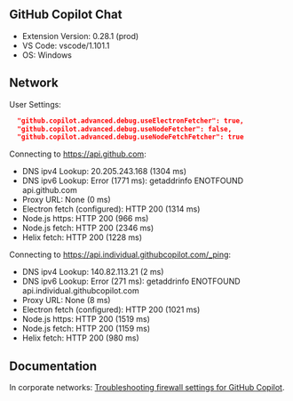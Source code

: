 ## GitHub Copilot Chat

- Extension Version: 0.28.1 (prod)
- VS Code: vscode/1.101.1
- OS: Windows

## Network

User Settings:
```json
  "github.copilot.advanced.debug.useElectronFetcher": true,
  "github.copilot.advanced.debug.useNodeFetcher": false,
  "github.copilot.advanced.debug.useNodeFetchFetcher": true
```

Connecting to https://api.github.com:
- DNS ipv4 Lookup: 20.205.243.168 (1304 ms)
- DNS ipv6 Lookup: Error (1771 ms): getaddrinfo ENOTFOUND api.github.com
- Proxy URL: None (0 ms)
- Electron fetch (configured): HTTP 200 (1314 ms)
- Node.js https: HTTP 200 (966 ms)
- Node.js fetch: HTTP 200 (2346 ms)
- Helix fetch: HTTP 200 (1228 ms)

Connecting to https://api.individual.githubcopilot.com/_ping:
- DNS ipv4 Lookup: 140.82.113.21 (2 ms)
- DNS ipv6 Lookup: Error (271 ms): getaddrinfo ENOTFOUND api.individual.githubcopilot.com
- Proxy URL: None (8 ms)
- Electron fetch (configured): HTTP 200 (1021 ms)
- Node.js https: HTTP 200 (1519 ms)
- Node.js fetch: HTTP 200 (1159 ms)
- Helix fetch: HTTP 200 (980 ms)

## Documentation

In corporate networks: [Troubleshooting firewall settings for GitHub Copilot](https://docs.github.com/en/copilot/troubleshooting-github-copilot/troubleshooting-firewall-settings-for-github-copilot).